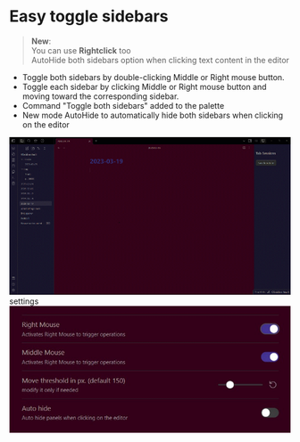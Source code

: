 # Easy toggle sidebars 
  
> <strong>New</strong>:  
You can use <strong>Rightclick</strong> too  
AutoHide both sidebars option when clicking text content in the editor

* Toggle both sidebars by double-clicking Middle or Right mouse button.  
* Toggle each sidebar by clicking Middle or Right mouse button and moving toward the corresponding sidebar.  
* Command "Toggle both sidebars" added to the palette
* New mode AutoHide to automatically hide both sidebars when clicking on the editor
  
![demo](toggle-panels.gif)
settings
![settings](settings.jpg)
